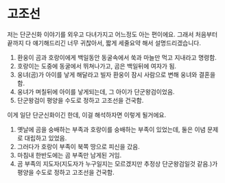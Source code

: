 # 고조선
저는 단군신화 이야기를 외우고 다녀가지고 어느정도 아는 편이에요.
그래서 처음부터 끝까지 다 얘기해드리긴 너무 귀찮아서, 짧게 세줄요약 해서 설명드리겠습니다.

1. 환웅이 곰과 호랑이에게 백일동안 동굴속에서 쑥과 마늘만 먹고 지내라고 명령함.
2. 호랑이는 도중에 동굴에서 뛰쳐나가고, 곰은 백일뒤에 여자가 됨.
3. 웅녀(곰)가 아이를 낳게 해달라고 빌자 환웅이 잠시 사람으로 변해 웅녀와 결혼을 함.
4. 웅녀가 며칠뒤에 아이를 낳게되는데, 그 아이가 단군왕검이었음.
5. 단군왕검이 평양을 수도로 정하고 고조선을 건국함.

이게 일단 단군신화이긴 한데, 이걸 해석하자면 이렇게 될거에요.

1. 옛날에 곰을 숭배하는 부족과 호랑이를 숭배하는 부족이 있었는데, 둘은 이념 문제로 대립하고 있었음.
2. 그러다가 호랑이 부족이 북쪽 땅으로 피신을 갔음.
3. 마침내 한반도에는 곰 부족만 남게된 거임.
4. 곰 부족의 지도자(지도자가 누구일지는 모르겠지만 추정상 단군왕검일것 같음.)가 평양을 수도로 정하고 고조선을 건국함.
